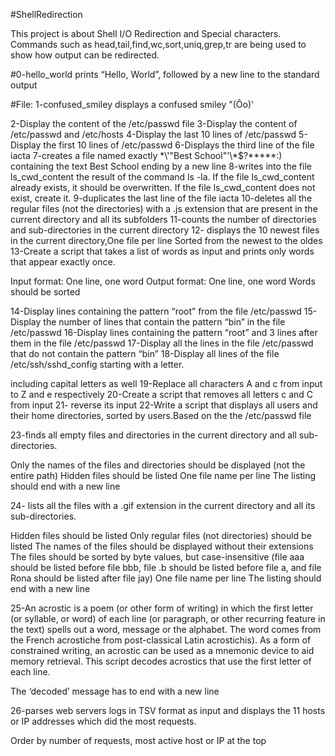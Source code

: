 #ShellRedirection

This project is about Shell I/O Redirection and Special characters.
Commands such as head,tail,find,wc,sort,uniq,grep,tr are being used to show how output can be redirected.

#0-hello_world
 prints “Hello, World”, followed by a new line to the standard output


#File: 1-confused_smiley
displays a confused smiley "(Ôo)'

2-Display the content of the /etc/passwd file
3-Display the content of /etc/passwd and /etc/hosts
4-Display the last 10 lines of /etc/passwd
5-Display the first 10 lines of /etc/passwd
6-Displays the third line of the file iacta
7-creates a file named exactly \*\\'"Best School"\'\\*$\?\*\*\*\*\*:) containing the text Best School ending by a new line
8-writes into the file ls_cwd_content the result of the command ls -la. If the file ls_cwd_content already exists, it should be overwritten. If the file ls_cwd_content does not exist, create it.
9-duplicates the last line of the file iacta
10-deletes all the regular files (not the directories) with a .js extension that are present in the current directory and all its subfolders
11-counts the number of directories and sub-directories in the current directory
12- displays the 10 newest files in the current directory,One file per line
Sorted from the newest to the oldes
13-Create a script that takes a list of words as input and prints only words that appear exactly once.

Input format: One line, one word
Output format: One line, one word
Words should be sorted

14-Display lines containing the pattern “root” from the file /etc/passwd
15-Display the number of lines that contain the pattern “bin” in the file /etc/passwd
16-Display lines containing the pattern “root” and 3 lines after them in the file /etc/passwd
17-Display all the lines in the file /etc/passwd that do not contain the pattern “bin”
18-Display all lines of the file /etc/ssh/sshd_config starting with a letter.

including capital letters as well
19-Replace all characters A and c from input to Z and e respectively
20-Create a script that removes all letters c and C from input
21- reverse its input
22-Write a script that displays all users and their home directories, sorted by users.Based on the the /etc/passwd file

23-finds all empty files and directories in the current directory and all sub-directories.

Only the names of the files and directories should be displayed (not the entire path)
Hidden files should be listed
One file name per line
The listing should end with a new line


24- lists all the files with a .gif extension in the current directory and all its sub-directories.

Hidden files should be listed
Only regular files (not directories) should be listed
The names of the files should be displayed without their extensions
The files should be sorted by byte values, but case-insensitive (file aaa should be listed before file bbb, file .b should be listed before file a, and file Rona should be listed after file jay)
One file name per line
The listing should end with a new line

25-An acrostic is a poem (or other form of writing) in which the first letter (or syllable, or word) of each line (or paragraph, or other recurring feature in the text) spells out a word, message or the alphabet. The word comes from the French acrostiche from post-classical Latin acrostichis). As a form of constrained writing, an acrostic can be used as a mnemonic device to aid memory retrieval. 
This script decodes acrostics that use the first letter of each line.

The ‘decoded’ message has to end with a new line

26-parses web servers logs in TSV format as input and displays the 11 hosts or IP addresses which did the most requests.

Order by number of requests, most active host or IP at the top